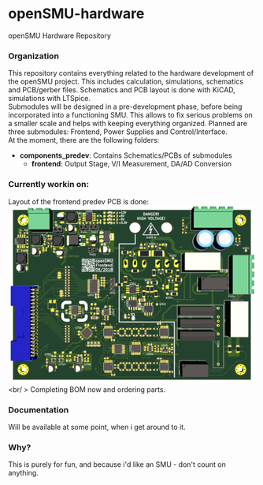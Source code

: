# openSMU-hardware
openSMU Hardware Repository

### Organization
This repository contains everything related to the hardware development of the openSMU project. This includes calculation, simulations, schematics and PCB/gerber files. Schematics and PCB layout is done with KiCAD, simulations with LTSpice.<br />
Submodules will be designed in a pre-development phase, before being incorporated into a functioning SMU. This allows to fix serious problems on a smaller scale and helps with keeping everything organized. Planned are three submodules: Frontend, Power Supplies and Control/Interface.<br />
At the moment, there are the following folders:<br />
+ **components_predev**: Contains Schematics/PCBs of submodules
  + **frontend**: Output Stage, V/I Measurement, DA/AD Conversion

### Currently workin on:
Layout of the frontend predev PCB is done:<br />
![alt text](https://raw.githubusercontent.com/tloewner/openSMU-hardware/master/components_predev/frontend/hardware/status_pcb.png "Status Frontend PCB")
<br/ >
Completing BOM now and ordering parts.

### Documentation
Will be available at some point, when i get around to it. 

### Why?
This is purely for fun, and because i'd like an SMU - don't count on anything.
